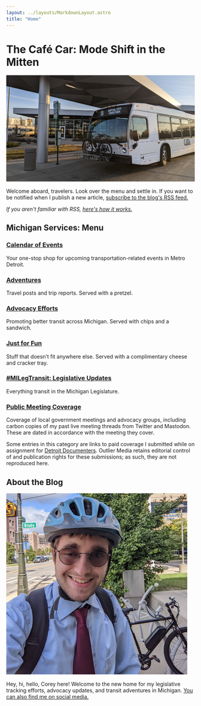 ```yaml
---
layout: ../layouts/MarkdownLayout.astro
title: "Home"
---
```


# The Café Car: Mode Shift in the Mitten

![An electric bike on a CATA bus at the East Lansing Amtrak station as a train departs in the background.](../assets/cata-header.png)

Welcome aboard, travelers. Look over the menu and settle in. If you want to be notified when I publish a new article, [subscribe to the blog's RSS feed.](/feed.xml)

*If you aren't familiar with RSS, [here's how it works.](https://aboutfeeds.com)*

## Michigan Services: Menu

### [Calendar of Events](/topics/calendar)

Your one-stop shop for upcoming transportation-related events in Metro Detroit.

### [Adventures](/topics/adventures)
Travel posts and trip reports. Served with a pretzel.

### [Advocacy Efforts](/topics/advocacy)

Promoting better transit across Michigan. Served with chips and a sandwich.

### [Just for Fun](/topics/fun)

Stuff that doesn’t fit anywhere else. Served with a complimentary cheese and cracker tray.

### [#MILegTransit: Legislative Updates](/topics/legislative-updates)

Everything transit in the Michigan Legislature.

### [Public Meeting Coverage](/topics/meetings)

Coverage of local government meetings and advocacy groups, including carbon copies of my past live meeting threads from Twitter and Mastodon. These are dated in accordance with the meeting they cover.

Some entries in this category are links to paid coverage I submitted while on assignment for [Detroit Documenters](https://detroit.documenters.org/). Outlier Media retains editorial control of and publication rights for these submissions; as such, they are not reproduced here.

## About the Blog

![Corey in a blue dress shirt and red tie wearing a helmet with his bike in the background](../assets/corey-headshot.png) 

Hey, hi, hello, Corey here! Welcome to the new home for my legislative tracking efforts, advocacy updates, and transit adventures in Michigan. [You can also find me on social media.](/social)